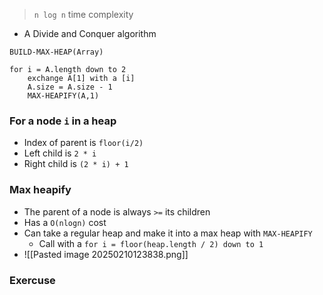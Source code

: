 > `n log n` time complexity
- A Divide and Conquer algorithm
```
BUILD-MAX-HEAP(Array)

for i = A.length down to 2
	exchange A[1] with a [i]
	A.size = A.size - 1
	MAX-HEAPIFY(A,1)
```

### For a node `i` in a heap
- Index of parent is `floor(i/2)`
- Left child is `2 * i`
- Right child is `(2 * i) + 1`
### Max heapify
- The parent of a node is always `>=` its children
- Has a `O(nlogn)` cost
- Can take a regular heap and make it into a max heap with `MAX-HEAPIFY`
	- Call with a `for i = floor(heap.length / 2) down to 1`
- ![[Pasted image 20250210123838.png]]


### Exercuse